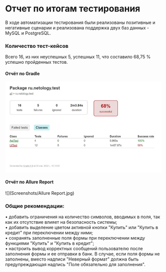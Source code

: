 # Отчет по итогам тестирования  

В ходе автоматизации тестирования были реализованы позитивные и негативные сценарии и реализована поддержка двух баз данных - MySQL и PostgreSQL.  

### Количество тест-кейсов  
Всего 16, из них неуспешных 5, успешных 11, что составило 68,75 % успешно пройденных тестов.  

#### Отчёт по Gradle  
![](Screenshots/Gradle.jpg)

#### Отчёт по Allure Report  
![](Screenshots/Allure Report.jpg)

### Общие рекомендации:  
•	добавить ограничения на количество символов, вводимых в поля, так как их отсутствие влияет на безопасность системы;  
•	добавить выделение цветом активной кнопки "Купить" или "Купить в кредит" при переключении между ними;  
•	сохранять заполненные поля формы при переключении между функциями "Купить" и "Купить в кредит";  
•	настроить вывод корректных сообщений пользователю после заполнения формы и ее отправки в банк. В случае, если поля формы не заполнены, вместо надписи "Неверный формат" должна быть предупреждающая надпись "Поле обязательно для заполнения".  